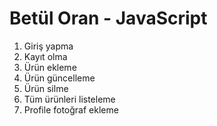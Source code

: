 # Betül Oran - JavaScript

1. Giriş yapma 
2. Kayıt olma
3. Ürün ekleme
4. Ürün güncelleme
5. Ürün silme
6. Tüm ürünleri listeleme
7. Profile fotoğraf ekleme